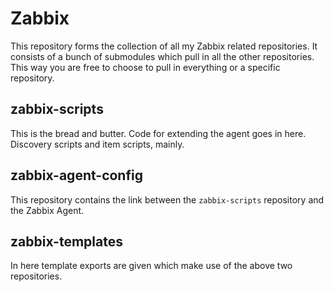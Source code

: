 # Zabbix
This repository forms the collection of all my Zabbix related repositories.
It consists of a bunch of submodules which pull in all the other repositories.
This way you are free to choose to pull in everything or a specific repository.

## zabbix-scripts
This is the bread and butter. Code for extending the agent goes in here.
Discovery scripts and item scripts, mainly.

## zabbix-agent-config
This repository contains the link between the `zabbix-scripts` repository and
the Zabbix Agent.

## zabbix-templates
In here template exports are given which make use of the above two
repositories.
